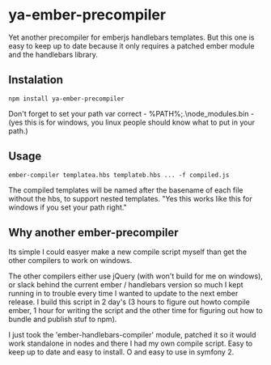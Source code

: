 ya-ember-precompiler
====================
Yet another precompiler for emberjs handlebars templates. But this one is easy to keep up to date because it only requires a patched ember module and the handlebars library.

Instalation
-----------
    npm install ya-ember-precompiler
	
Don't forget to set your path var correct - %PATH%;.\node_modules\.bin - (yes this is for windows, you linux people should know what to put in your path.)

Usage
-----
    ember-compiler templatea.hbs templateb.hbs ... -f compiled.js

The compiled templates will be named after the basename of each file without the hbs, to support nested templates. "Yes this works like this for windows if you set your path right."

Why another ember-precompiler
-----------------------------
Its simple I could easyer make a new compile script myself than get the other compilers to work on windows. 

The other compilers either use jQuery (with won't build for me on windows), or slack behind the current ember / handlebars version so much I kept running in to trouble every time I wanted to update to the next ember release. I build this script in 2 day's (3 hours to figure out howto compile ember, 1 hour for writing the script and the other time for figuring out how to bundle and publish stuf to npm). 

I just took the 'ember-handlebars-compiler' module, patched it so it would work standalone in nodes and there I had my own compile script. Easy to keep up to date and easy to install. O and easy to use in symfony 2.